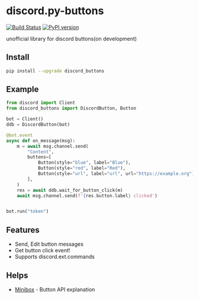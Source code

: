 # discord.py-buttons
[![Build Status](https://travis-ci.com/kiki7000/discord.py-buttons.svg?branch=main)](https://travis-ci.com/kiki7000/discord.py-buttons)
[![PyPI version](https://badge.fury.io/py/discord-buttons.svg)](https://badge.fury.io/py/discord-buttons)

unofficial library for discord buttons(on development)

## Install
```sh
pip install --upgrade discord_buttons
```

## Example
```python
from discord import Client
from discord_buttons import DiscordButton, Button

bot = Client()
ddb = DiscordButton(bot)

@bot.event
async def on_message(msg):
    m = await msg.channel.send(
        "Content",
        buttons=[
            Button(style="blue", label="Blue"),
            Button(style="red", label="Red"),
            Button(style="url", label="url", url="https://example.org"),
        ],
    )
    res = await ddb.wait_for_button_click(m)
    await msg.channel.send(f'{res.button.label} clicked')


bot.run("token")
```

## Features
+ Send, Edit button messages
+ Get button click event!
+ Supports discord.ext.commands

## Helps
+ [Minibox](https://github.com/minibox24) - Button API explanation
